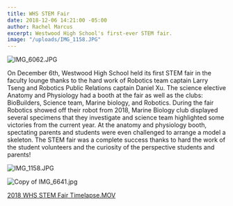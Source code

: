 ```yaml
---
title: WHS STEM Fair
date: 2018-12-06 14:21:00 -05:00
author: Rachel Marcus
excerpt: Westwood High School's first-ever STEM fair.
image: "/uploads/IMG_1158.JPG"
---
```


![IMG_6062.JPG](/uploads/IMG_6062.JPG)

On December 6th, Westwood High School held its first STEM fair in the faculty lounge thanks to the hard work of Robotics team captain Larry Tseng and Robotics Public Relations captain Daniel Xu. The science elective Anatomy and Physiology had a booth at the fair as well as the clubs: BioBuilders, Science team, Marine biology, and Robotics. During the fair Robotics showed off their robot from 2018, Marine Biology club displayed several specimens that they investigate and science team highlighted some victories from the current year. At the anatomy and physiology booth, spectating parents and students were even challenged to arrange a model a skeleton. The STEM fair was a complete success thanks to hard the work of the student volunteers and the curiosity of the perspective students and parents!

![IMG_1158.JPG](/uploads/IMG_1158.JPG)

![Copy of IMG_6641.jpg](/uploads/Copy%20of%20IMG_6641.jpg)

[2018 WHS STEM Fair Timelapse.MOV](/uploads/2018%20WHS%20STEM%20Fair%20Timelapse.MOV)